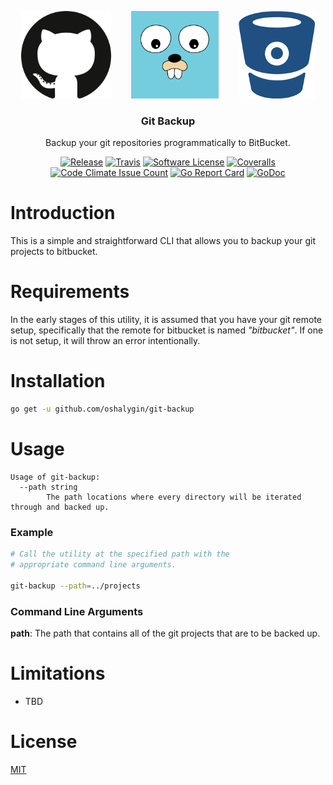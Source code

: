 <p align="center">
  <img alt="GitHub Logo" src="docs/github_logo.png" height="140" />
  <img alt="Golang Logo" src="docs/golang_logo.png" height="140" style="margin-left: 2em;" />
  <img alt="Bitbucket Logo" src="docs/bitbucket_logo.png" height="140" style="margin-left: 2em;" />
  <h3 align="center">Git Backup</h3>
  <p align="center">Backup your git repositories programmatically to BitBucket.</p>
  <p align="center">
    <a href="https://github.com/oshalygin/git-backup/releases/latest"><img alt="Release" src="https://img.shields.io/github/release/oshalygin/git-backup.svg?style=flat-square"></a>
    <a href="https://travis-ci.org/oshalygin/git-backup"><img alt="Travis" src="https://travis-ci.org/oshalygin/git-backup.svg?branch=master"></a>
    <a href="/LICENSE.md"><img alt="Software License" src="https://img.shields.io/badge/license-MIT-brightgreen.svg?style=flat-square"></a>
    <a href="https://coveralls.io/github/oshalygin/k8s-config?branch=master"><img alt="Coveralls" src="https://coveralls.io/repos/github/oshalygin/k8s-config/badge.svg?branch=master"></a>
    <a href="https://codeclimate.com/repos/596c01297de38412b7000136/feed"><img alt="Code Climate Issue Count" src="https://codeclimate.com/repos/596c01297de38412b7000136/badges/d8e88772201d137ea8b7/issue_count.svg"></a>
    <a href="https://goreportcard.com/report/github.com/oshalygin/git-backup"><img alt="Go Report Card" src="https://goreportcard.com/badge/github.com/oshalygin/git-backup"></a>
    <a href="https://godoc.org/github.com/oshalygin/git-backup"><img src="https://godoc.org/github.com/oshalygin/git-backup?status.svg" alt="GoDoc"></a>
  </p>
</p>

# Introduction

This is a simple and straightforward CLI that allows you to backup your git projects to bitbucket.  

# Requirements

In the early stages of this utility, it is assumed that you have your git remote setup, specifically that the remote for bitbucket is named _"bitbucket"_.  If one is not setup, it will throw an error intentionally.

# Installation

```bash
go get -u github.com/oshalygin/git-backup
```

# Usage

```
Usage of git-backup:
  --path string
        The path locations where every directory will be iterated through and backed up.
```

### Example

```bash
# Call the utility at the specified path with the 
# appropriate command line arguments.

git-backup --path=../projects

```

### Command Line Arguments

**path**: The path that contains all of the git projects that are to be backed up. 

# Limitations
* TBD

# License

[MIT](LICENSE)
